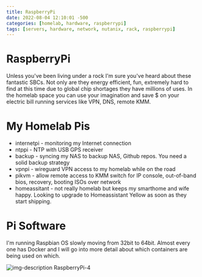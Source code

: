 ```yaml
---
title: RaspberryPi
date: 2022-08-04 12:10:01 -500
categories: [homelab, hardware, raspberrypi]
tags: [servers, hardware, network, nutanix, rack, raspberrypi]
---
```


# RaspberryPi
Unless you've been living under a rock I'm sure you've heard about these fantastic SBCs. Not only are they energy efficient, fun, extremely hard to find at this time due to global chip shortages they have millions of uses. In the homelab space you can use your imagination and save $ on your electric bill running services like VPN, DNS, remote KMM.

# My Homelab Pis
* internetpi - monitoring my Internet connection
* ntppi - NTP with USB GPS receiver
* backup - syncing my NAS to backup NAS, Github repos. You need a solid backup strategy
* vpnpi - wireguard VPN access to my homelab while on the road
* pikvm - allow remote access to KMM switch for IP console, out-of-band bios, recovery, booting ISOs over network
* homeassitant - not really homelab but keeps my smarthome and wife happy. Looking to upgrade to Homeassistant Yellow as soon as they start shipping.

# Pi Software
I'm running Raspbian OS slowly moving from 32bit to 64bit. Almost every one has Docker and I will go into more detail about which containers are being used on which.


![img-description](https://images.prismic.io/rpf-products/d3bbc517-f9e1-42eb-816d-9b2bc10ad814_Pi%204.jpg?ixlib=gatsbyFP&auto=compress%2Cformat&fit=max&w=1247&h=831) RaspberryPi-4
